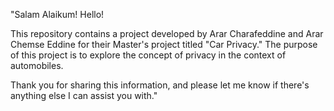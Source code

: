 "Salam Alaikum! Hello!

This repository contains a project developed by Arar Charafeddine and Arar Chemse Eddine for their Master's project titled "Car Privacy." The purpose of this project is to explore the concept of privacy in the context of automobiles.

Thank you for sharing this information, and please let me know if there's anything else I can assist you with."
